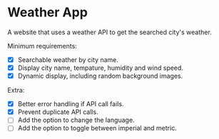 # Weather App
 A website that uses a weather API to get the searched city's weather.

Minimum requirements: 
- [x] Searchable weather by city name.
- [x] Display city name, tempature, humidity and wind speed.
- [x] Dynamic display, including random background images.

Extra: 
- [x] Better error handling if API call fails.
- [x] Prevent duplicate API calls. 
- [ ] Add the option to change the language. 
- [ ] Add the option to toggle between imperial and metric. 